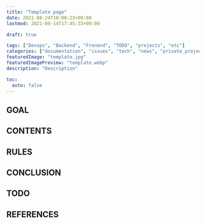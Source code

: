 ```yaml
---
title: "Template page"
date: 2021-08-24T10:00:23+09:00
lastmod: 2021-09-14T17:45:33+09:00

draft: true

tags: ["Devops", "Backend", "Fronend", "TODO", "projects", "etc"]
categories: ["documentation", "issues", "tech", "news", "private_projects"]
featuredImage: "template.jpg"
featuredImagePreview: "template.webp"
description: "Description"

toc:
  auto: false
---
```


<!--more-->

## GOAL

## CONTENTS

## RULES

## CONCLUSION

## TODO

## REFERENCES
